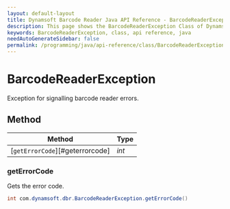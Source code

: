 ```yaml
---
layout: default-layout
title: Dynamsoft Barcode Reader Java API Reference - BarcodeReaderException Class
description: This page shows the BarcodeReaderException Class of Dynamsoft Barcode Reader for Java SDK API Reference.
keywords: BarcodeReaderException, class, api reference, java
needAutoGenerateSidebar: false
permalink: /programming/java/api-reference/class/BarcodeReaderException.html
---
```



# BarcodeReaderException 
Exception for signalling barcode reader errors.
  

## Method
  
| Method | Type |
|---------- | ----------- | 
| [`getErrorCode`][#geterrorcode]| *int* |
  
  
### getErrorCode
Gets the error code.
```java
int com.dynamsoft.dbr.BarcodeReaderException.getErrorCode()	
```  
   
